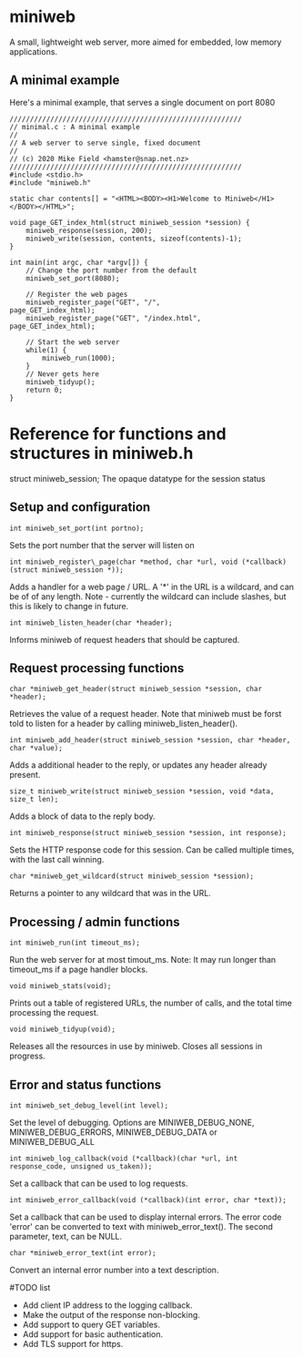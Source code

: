 # miniweb
A small, lightweight web server, more aimed for embedded, low memory applications.

## A minimal example
Here's a minimal example, that serves a single document on port 8080
```
/////////////////////////////////////////////////////////
// minimal.c : A minimal example
//
// A web server to serve single, fixed document
//
// (c) 2020 Mike Field <hamster@snap.net.nz>
/////////////////////////////////////////////////////////
#include <stdio.h>
#include "miniweb.h"

static char contents[] = "<HTML><BODY><H1>Welcome to Miniweb</H1></BODY></HTML>";

void page_GET_index_html(struct miniweb_session *session) {
    miniweb_response(session, 200);
    miniweb_write(session, contents, sizeof(contents)-1);
}

int main(int argc, char *argv[]) {
    // Change the port number from the default
    miniweb_set_port(8080);

    // Register the web pages
    miniweb_register_page("GET", "/",             page_GET_index_html);
    miniweb_register_page("GET", "/index.html",   page_GET_index_html);

    // Start the web server
    while(1) {
        miniweb_run(1000);
    }
    // Never gets here
    miniweb_tidyup();
    return 0;
}
```

# Reference for functions and structures in miniweb.h

   struct miniweb_session;
The opaque datatype for the session status

## Setup and configuration

    int miniweb_set_port(int portno);
Sets the port number that the server will listen on

    int miniweb_register\_page(char *method, char *url, void (*callback)(struct miniweb_session *));
Adds a handler for a web page / URL. A '*' in the URL is a wildcard, and can be of of any length. 
Note - currently the wildcard can include slashes, but this is likely to change in future.

    int miniweb_listen_header(char *header);
Informs miniweb of request headers that should be captured.

## Request processing functions

    char *miniweb_get_header(struct miniweb_session *session, char *header);
Retrieves the value of a request header. Note that miniweb must be forst told to listen for a header by 
calling miniweb\_listen\_header().

    int miniweb_add_header(struct miniweb_session *session, char *header, char *value);
Adds a additional header to the reply, or updates any header already present.

    size_t miniweb_write(struct miniweb_session *session, void *data, size_t len);
Adds a block of data to the reply body.

    int miniweb_response(struct miniweb_session *session, int response);
Sets the HTTP response code for this session. Can be called multiple times, with the last call winning.

    char *miniweb_get_wildcard(struct miniweb_session *session);
Returns a pointer to any wildcard that was in the URL.

## Processing / admin functions

    int miniweb_run(int timeout_ms);
Run the web server for at most timout\_ms. Note: It may run longer than timeout\_ms if a page handler blocks.

    void miniweb_stats(void);
Prints out a table of registered URLs, the number of calls, and the total time processing the request.

    void miniweb_tidyup(void);
Releases all the resources in use by miniweb. Closes all sessions in progress.

## Error and status functions

    int miniweb_set_debug_level(int level);
Set the level of debugging. Options are MINIWEB\_DEBUG\_NONE, MINIWEB\_DEBUG\_ERRORS, MINIWEB\_DEBUG\_DATA or MINIWEB\_DEBUG\_ALL 

    int miniweb_log_callback(void (*callback)(char *url, int response_code, unsigned us_taken));
Set a callback that can be used to log requests.

    int miniweb_error_callback(void (*callback)(int error, char *text));
Set a callback that can be used to display internal errors. The error code 'error' can be converted to text with miniweb\_error\_text().
The second parameter, text, can be NULL.

    char *miniweb_error_text(int error);
Convert an internal error number into a text description.

#TODO list
* Add client IP address to the logging callback.
* Make the output of the response non-blocking.
* Add support to query GET variables.
* Add support for basic authentication.
* Add TLS support for https.
